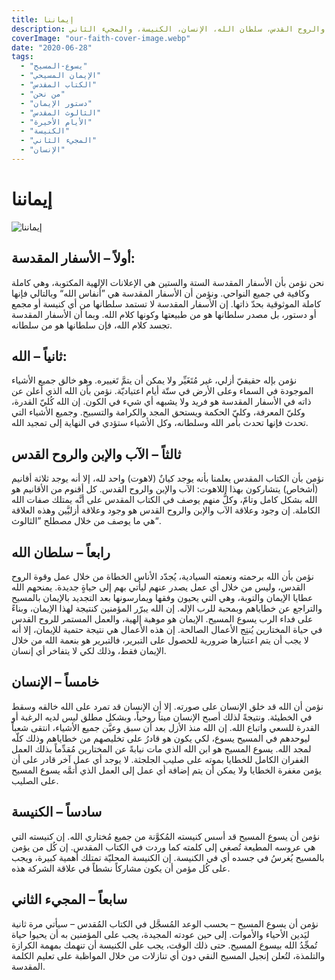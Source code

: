 ```yaml
---
title: إيماننا
description: دستور إيماننا المختصر، ويتناول الأسفار المقدسة، الله، الآب والإبن والروح القدس، سلطان الله، الإنسان، الكنيسة، والمجيء الثاني.
coverImage: "our-faith-cover-image.webp"
date: "2020-06-28"
tags:
  - "يسوع-المسيح"
  - "الإيمان المسيحي"
  - "الكتاب المقدس"
  - "من نحن"
  - "دستور الإيمان"
  - "الثالوث المقدس"
  - "الأيام الأخيرة"
  - "الكنيسة"
  - "المجيء الثاني"
  - "الإنسان"
---
```


# إيماننا
![إيماننا](statement-of-faith/our-faith.webp?width=full&description=hidden)
## أولاً – الأسفار المقدسة:

نحن نؤمن بأن الأسفار المقدسة الستة والستين هي الإعلانات الإلهية المكتوبة، وهي كاملة وكافية في جميع النواحي. ونؤمن أن الأسفار المقدسة هي ”أنفاس الله“ وبالتالي فإنها كاملة الموثوقية بحدّ ذاتها. إن الأسفار المقدسة لا تستمد سلطانها من أي كنيسة أو مجمع أو دستور، بل مصدر سلطانها هو من طبيعتها وكونها كلام الله. وبما أن الأسفار المقدسة تجسد كلام الله، فإن سلطانها هو من سلطانه.

## ثانياً – الله:

نؤمن بإله حقيقيّ أزلي، غير مُتَغَيِّر ولا يمكن أن يتمَّ تَغييره. وهو خالق جميع الأشياء الموجودة في السماء وعلى الأرض في ستّة أيام اعتياديّة. نؤمن بأن الله الذي أعلن عن ذاته في الأسفار المقدسة هو فريد ولا يشبهه أي شيء في الكون. إن الله كُليّ القدرة، وكليّ المعرفة، وكليّ الحكمة ويستحق المجد والكرامة والتسبيح. وجميع الأشياء التي تحدث فإنها تحدث بأمر الله وسلطانه، وكل الأشياء ستؤدي في النهاية إلى تمجيد الله.

## ثالثاً – الآب والإبن والروح القدس

نؤمن بأن الكتاب المقدس يعلمنا بأنه يوجد كيانٌ (لاهوت) واحد لله، إلا أنه يوجد ثلاثة أقانيم (أشخاص) يتشاركون بهذا اللاهوت: الآب والإبن والروح القدس. كل أقنوم من الأقانيم هو الله بشكل كامل وتامّ، وكلُّ منهم يوصف في الكتاب المقدس على أنَّه يمتلك صفات الله الكاملة. إن وجود وعلاقة الآب والإبن والروح القدس هو وجود وعلاقة أزليَّين وهذه العلاقة هي ما يوصف من خلال مصطلح ”الثالوث“.

## رابعاً – سلطان الله

نؤمن بأن الله برحمته ونعمته السيادية، يُجدّد الأناس الخطاة من خلال عمل وقوة الروح القدس، وليس من خلال أي عمل يصدر عنهم ليأتي بهم إلى حياةٍ جديدة. يمنحهم الله عطايا الإيمان والتوبة، وهي التي يحيون وفقها ويمارسونها بعد التجديد بالإيمان بالمسيح والتراجع عن خطاياهم وبمحبة للرب الإله. إن الله يبرّر المؤمنين كنتيجة لهذا الإيمان، وبناءً على فداء الرب يسوع المسيح. الإيمان هو موهبة إلهية، والعمل المستمر للروح القدس في حياة المختارين يُنتِج الأعمال الصالحة. إن هذه الأعمال هي نتيجة حتمية للإيمان، إلا أنه لا يجب أن يتم اعتبارها ضرورية للحصول على التبرير، فالتبرير هو بنعمة الله من خلال الإيمان فقط، وذلك لكي لا يتفاخر أي إنسان.

## خامساً – الإنسان

نؤمن أن الله قد خلق الإنسان على صورته. إلا أن الإنسان قد تمرد على الله خالقه وسقط في الخطيئة. ونتيجةً لذلك أصبح الإنسان ميتاً روحياً، وبشكل مطلق ليس لديه الرغبة أو القدرة للسعي واتباع الله. إن الله منذ الأزل بعد أن سبق وعيَّن جميع الأشياء، انتقى شعباً ليوحدهم في المسيح يسوع، لكي يكون هو قادرُ على تخليصهم من خطاياهم وذلك كلّه لمجد الله. يسوع المسيح هو ابن الله الذي مات نيابةً عن المختارين مُقدِّماً بذلك العمل الغفران الكامل للخطايا بموته على صليب الجلجثة. لا يوجد أي عمل آخر قادر على أن يؤمن مغفرة الخطايا ولا يمكن أن يتم إضافة أي عمل إلى العمل الذي أتمَّه يسوع المسيح على الصليب.

## سادساً – الكنيسة

نؤمن أن يسوع المسيح قد أسس كنيسته المُكوَّنة من جميع مُختاري الله. إن كنيسته التي هي عروسه المطيعة تُصغي إلى كلمته كما وردت في الكتاب المقدس. إن كُل من يؤمن بالمسيح يُغرسُ في جسده أي في الكنيسة. إن الكنيسة المحليّة تمتلك أهمية كبيرة، ويجب على كُل مؤمن أن يكون مشاركاً نشطاً في علاقة الشركة هذه.

## سابعاً – المجيء الثاني

نؤمن أن يسوع المسيح – بحسب الوعد المُسجَّل في الكتاب المُقدس – سيأتي مرة ثانية ليَدين الأحياء والأموات. إلى حين عودته المجيدة، يجب على المؤمنين به أن يحيوا حياة تُمجِّدُ الله بيسوع المسيح. حتى ذلك الوقت، يجب على الكنيسة أن تنهمك بمهمة الكرازة والتلمذة، لتُعلن إنجيل المسيح النقي دون أي تنازلات من خلال المواظبة على تعليم الكلمة المقدسة.
